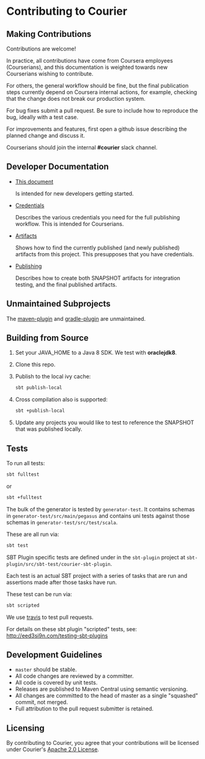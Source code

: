 Contributing to Courier
=======================

Making Contributions
--------------------

Contributions are welcome!

In practice, all contributions have come from Coursera employees (Courserians),
and this documentation is weighted towards new Courserians wishing to contribute.

For others, the general workflow should be fine, but the final publication steps
currently depend on Coursera internal actions, for example, checking that the change
does not break our production system.

For bug fixes submit a pull request.  Be sure to include how to
reproduce the bug, ideally with a test case.

For improvements and features, first open a github issue describing
the planned change and discuss it.

Courserians should join the internal __#courier__ slack channel.

Developer Documentation
-----------------------
- [This document](CONTRIBUTING.md)
  
  Is intended for new developers getting started.
  
- [Credentials](CREDENTIALS.md)

  Describes the various credentials you need for the full
  publishing workflow. This is intended for Courserians.
  
- [Artifacts](ARTIFACTS.md)

  Shows how to find the currently published (and newly published)
  artifacts from this project. This presupposes that you
  have credentials.
  
- [Publishing](PUBLISHING.md)

  Describes how to create both SNAPSHOT artifacts for 
  integration testing, and the final published artifacts.
  
Unmaintained Subprojects
------------------------

The [maven-plugin](../maven-plugin) and 
[gradle-plugin](../gradle-plugin) are unmaintained.

Building from Source
--------------------

1. Set your JAVA_HOME to a Java 8 SDK. We test with __oraclejdk8__.

1. Clone this repo.

1. Publish to the local ivy cache:

    ```sh
    sbt publish-local
    ```

1. Cross compilation also is supported:

    ```sh
    sbt +publish-local
    ```

1. Update any projects you would like to test to reference the SNAPSHOT 
   that was published locally.

Tests
-----

To run all tests:

```sh
sbt fulltest
```
or
```sh
sbt +fulltest
```

The bulk of the generator is tested by `generator-test`.
It contains schemas in `generator-test/src/main/pegasus`
and contains uni tests against those schemas in `generator-test/src/test/scala`.

These are all run via:

```sh
sbt test
```

SBT Plugin specific tests are defined under in the `sbt-plugin` project at
`sbt-plugin/src/sbt-test/courier-sbt-plugin`.

Each test is an actual SBT project with a series of tasks that are run and assertions
made after those tasks have run.

These test can be run via:

```sh
sbt scripted
```

We use [travis](https://travis-ci.org/github/coursera/courier) to test pull requests.

For details on these sbt plugin "scripted" tests, see: http://eed3si9n.com/testing-sbt-plugins

Development Guidelines
----------------------

* `master` should be stable.
* All code changes are reviewed by a committer.
* All code is covered by unit tests.
* Releases are published to Maven Central using semantic versioning.
* All changes are committed to the head of master as a single
  "squashed" commit, not merged. 
* Full attribution to the pull request submitter is retained.

Licensing
---------

By contributing to Courier, you agree that your contributions will be
licensed under Courier's [Apache 2.0 License](./LICENSE.txt).
